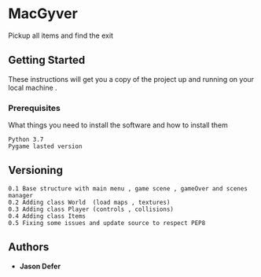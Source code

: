 # MacGyver

Pickup all items and find the exit

## Getting Started

These instructions will get you a copy of the project up and running on your local machine .

### Prerequisites

What things you need to install the software and how to install them

```
Python 3.7
Pygame lasted version
```

## Versioning
```
0.1 Base structure with main menu , game scene , gameOver and scenes manager
0.2 Adding class World  (load maps , textures)
0.3 Adding class Player (controls , collisions)
0.4 Adding class Items
0.5 Fixing some issues and update source to respect PEP8
```
## Authors

* **Jason Defer**


